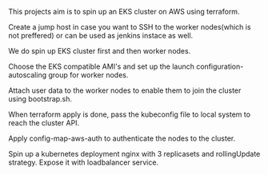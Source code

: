 This projects aim is to spin up an EKS cluster on AWS using terraform.

Create a jump host in case you want to SSH to the worker nodes(which is not preffered) or can be used as jenkins instace as well.

We do spin up EKS cluster first and then worker nodes. 

Choose the EKS compatible AMI's and set up the launch configuration-autoscaling group for worker nodes.

Attach user data to the worker nodes to enable them to join the cluster using bootstrap.sh.

When terraform apply is done, pass the kubeconfig file to local system to reach the cluster API.

Apply config-map-aws-auth to authenticate the nodes to the cluster.

Spin up a kubernetes deployment nginx with 3 replicasets and rollingUpdate strategy. Expose it with loadbalancer service.